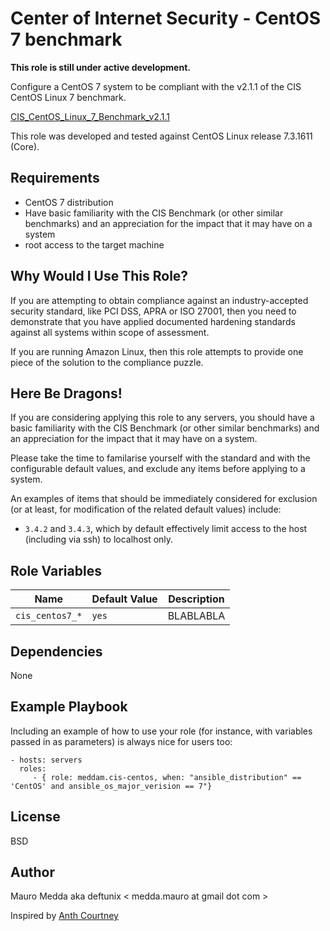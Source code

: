 Center of Internet Security - CentOS 7 benchmark
================================================

**This role is still under active development.**

Configure a CentOS 7 system to be compliant with the v2.1.1 of the CIS CentOS Linux 7 benchmark.

[CIS_CentOS_Linux_7_Benchmark_v2.1.1](https://benchmarks.cisecurity.org/tools2/linux/CIS_CentOS_Linux_7_Benchmark_v2.1.1.pdf)

This role was developed and tested against CentOS Linux release 7.3.1611 (Core).

Requirements
------------

- CentOS 7 distribution
- Have basic familiarity with the CIS Benchmark (or other similar benchmarks) and an appreciation for the impact that it may have on a system
- root access to the target machine


Why Would I Use This Role?
--------------------------

If you are attempting to obtain compliance against an industry-accepted security standard, like PCI DSS, APRA or ISO 27001, then you need to demonstrate that you have applied documented hardening standards against all systems within scope of assessment.

If you are running Amazon Linux, then this role attempts to provide one piece of the solution to the compliance puzzle.

Here Be Dragons!
----------------

If you are considering applying this role to any servers, you should have a basic familiarity with the CIS Benchmark (or other similar benchmarks) and an appreciation for the impact that it may have on a system.

Please take the time to familarise yourself with the standard and with the configurable default values, and exclude any items before applying to a system.

An examples of items that should be immediately considered for exclusion (or at least, for modification of the related default values) include:

* ```3.4.2``` and ```3.4.3```, which by default effectively limit access to the host (including via ssh) to localhost only.

Role Variables
--------------

| Name              | Default Value       | Description          |
|-------------------|---------------------|----------------------|
| `cis_centos7_*` | `yes` | BLABLABLA |

Dependencies
------------

None

Example Playbook
----------------

Including an example of how to use your role (for instance, with variables passed in as parameters) is always nice for users too:

    - hosts: servers
      roles:
         - { role: meddam.cis-centos, when: "ansible_distribution" == 'CentOS' and ansible_os_major_verision == 7"}

License
-------

BSD

Author
------

Mauro Medda aka deftunix < medda.mauro at gmail dot com >

Inspired by [Anth Courtney](https://github.com/anthcourtney/ansible-role-cis-amazon-linux)
